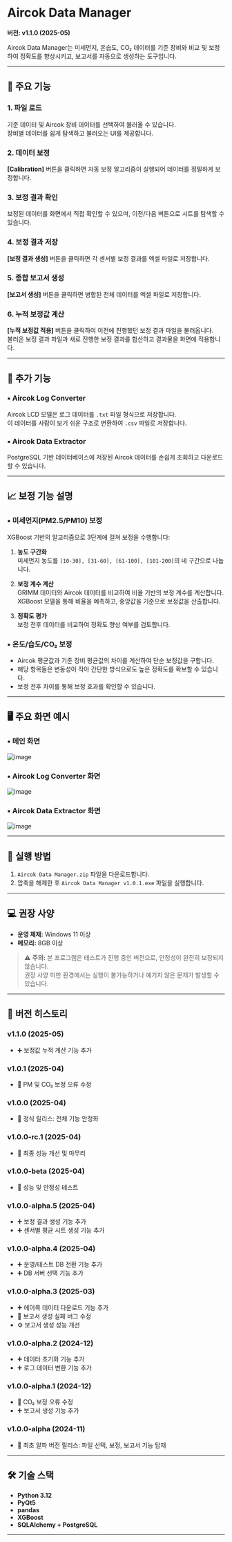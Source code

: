 # Aircok Data Manager  
**버전: v1.1.0 (2025-05)**

Aircok Data Manager는 미세먼지, 온습도, CO₂ 데이터를 기준 장비와 비교 및 보정하여 정확도를 향상시키고, 보고서를 자동으로 생성하는 도구입니다.

---

## 🧩 주요 기능

### 1. 파일 로드
기준 데이터 및 Aircok 장비 데이터를 선택하여 불러올 수 있습니다.  
장비별 데이터를 쉽게 탐색하고 불러오는 UI를 제공합니다.

### 2. 데이터 보정
**[Calibration]** 버튼을 클릭하면 자동 보정 알고리즘이 실행되어 데이터를 정밀하게 보정합니다.

### 3. 보정 결과 확인
보정된 데이터를 화면에서 직접 확인할 수 있으며, 이전/다음 버튼으로 시트를 탐색할 수 있습니다.

### 4. 보정 결과 저장
**[보정 결과 생성]** 버튼을 클릭하면 각 센서별 보정 결과를 엑셀 파일로 저장합니다.

### 5. 종합 보고서 생성
**[보고서 생성]** 버튼을 클릭하면 병합된 전체 데이터를 엑셀 파일로 저장합니다.

### 6. 누적 보정값 계산
**[누적 보정값 적용]** 버튼을 클릭하여 이전에 진행했던 보정 결과 파일을 불러옵니다.  
불러온 보정 결과 파일과 새로 진행한 보정 결과를 합산하고 결과물을 화면에 적용합니다.

---

## 🔧 추가 기능

### ▪ Aircok Log Converter
Aircok LCD 모델은 로그 데이터를 `.txt` 파일 형식으로 저장합니다.  
이 데이터를 사람이 보기 쉬운 구조로 변환하여 `.csv` 파일로 저장합니다.

### ▪ Aircok Data Extractor
PostgreSQL 기반 데이터베이스에 저장된 Aircok 데이터를 손쉽게 조회하고 다운로드할 수 있습니다.

---

## 📈 보정 기능 설명

### ▪ 미세먼지(PM2.5/PM10) 보정
XGBoost 기반의 알고리즘으로 3단계에 걸쳐 보정을 수행합니다:

1. **농도 구간화**  
   미세먼지 농도를 `[10-30], [31-60], [61-100], [101-200]`의 네 구간으로 나눕니다.

2. **보정 계수 계산**  
   GRIMM 데이터와 Aircok 데이터를 비교하여 비율 기반의 보정 계수를 계산합니다.  
   XGBoost 모델을 통해 비율을 예측하고, 중앙값을 기준으로 보정값을 산출합니다.

3. **정확도 평가**  
   보정 전후 데이터를 비교하여 정확도 향상 여부를 검토합니다.

### ▪ 온도/습도/CO₂ 보정
- Aircok 평균값과 기준 장비 평균값의 차이를 계산하여 단순 보정값을 구합니다.  
- 해당 항목들은 변동성이 작아 간단한 방식으로도 높은 정확도를 확보할 수 있습니다.  
- 보정 전후 차이를 통해 보정 효과를 확인할 수 있습니다.

---

## 🖥️ 주요 화면 예시

### ▪ 메인 화면  
![image](https://github.com/user-attachments/assets/5a5bf2dd-024c-4784-8bc7-1405696ee52d)

### ▪ Aircok Log Converter 화면  
![image](https://github.com/user-attachments/assets/8fc250bf-309c-42f2-a916-169620c75000)

### ▪ Aircok Data Extractor 화면  
![image](https://github.com/user-attachments/assets/675aaa13-0c09-40d0-9d79-c679a3e02e67)

---

## 🚀 실행 방법

1. `Aircok Data Manager.zip` 파일을 다운로드합니다.  
2. 압축을 해제한 후 `Aircok Data Manager v1.0.1.exe` 파일을 실행합니다.

---

## 💻 권장 사양

- **운영 체제:** Windows 11 이상  
- **메모리:** 8GB 이상

> ⚠️ **주의:** 본 프로그램은 테스트가 진행 중인 버전으로, 안정성이 완전히 보장되지 않습니다.  
> 권장 사양 미만 환경에서는 실행이 불가능하거나 예기치 않은 문제가 발생할 수 있습니다.

---

## 🧪 버전 히스토리
### v1.1.0 (2025-05)
- ➕ 보정값 누적 계산 기능 추가

### v1.0.1 (2025-04)
- 🐞 PM 및 CO₂ 보정 오류 수정

### v1.0.0 (2025-04)
- 🎉 정식 릴리스: 전체 기능 안정화

### v1.0.0-rc.1 (2025-04)
- 🔧 최종 성능 개선 및 마무리

### v1.0.0-beta (2025-04)
- 🧪 성능 및 안정성 테스트

### v1.0.0-alpha.5 (2025-04)
- ➕ 보정 결과 생성 기능 추가  
- ➕ 센서별 평균 시트 생성 기능 추가

### v1.0.0-alpha.4 (2025-04)
- ➕ 운영/테스트 DB 전환 기능 추가  
- ➕ DB 서버 선택 기능 추가

### v1.0.0-alpha.3 (2025-03)
- ➕ 에어콕 데이터 다운로드 기능 추가  
- 🐞 보고서 생성 실패 버그 수정  
- ⚙ 보고서 생성 성능 개선

### v1.0.0-alpha.2 (2024-12)
- ➕ 데이터 초기화 기능 추가  
- ➕ 로그 데이터 변환 기능 추가

### v1.0.0-alpha.1 (2024-12)
- 🐞 CO₂ 보정 오류 수정  
- ➕ 보고서 생성 기능 추가

### v1.0.0-alpha (2024-11)
- 🚀 최초 알파 버전 릴리스: 파일 선택, 보정, 보고서 기능 탑재

---

## 🛠 기술 스택
- **Python 3.12**
- **PyQt5**
- **pandas**
- **XGBoost**
- **SQLAlchemy + PostgreSQL**

---